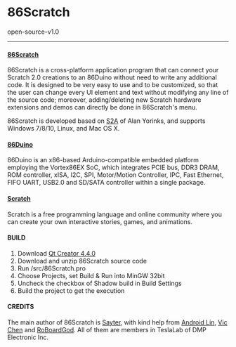 # 86Scratch #
open-source-v1.0

---------
#### [86Scratch](https://github.com/roboard/86Scratch) ####
86Scratch is a cross-platform application program that can connect your Scratch 2.0 creations to an 86Duino without need to write any additional code. 
It is designed to be very easy to use and to be customized, so that the user can change every UI element and text without modifying any line of the source code; 
moreover, adding/deleting new Scratch hardware extensions and demos can directly be done in 86Scratch's menu. 

86Scratch is developed based on [S2A](http://mryslab.blogspot.tw/) of Alan Yorinks, and supports Windows 7/8/10, Linux, and Mac OS X.

#### [86Duino](https://github.com/roboard/86Duino) ####
86Duino is an x86-based Arduino-compatible embedded platform employing the Vortex86EX SoC, which 
integrates PCIE bus, DDR3 DRAM, ROM controller, xISA, I2C, SPI, Motor/Motion Controller, IPC, Fast Ethernet, FIFO UART, USB2.0 and SD/SATA controller within a single package.

#### [Scratch](https://scratch.mit.edu/) ####
Scratch is a free programming language and online community where you can create your own interactive stories, games, and animations.

#### BUILD ####

1. Download [Qt Creator 4.4.0](https://www.qt.io/)
2. Download and unzip 86Scratch source code
3. Run /src/86Scratch.pro
4. Choose Projects, set Build & Run into MinGW 32bit
5. Uncheck the checkbox of Shadow build in Build Settings 
6. Build the project to get the execution

#### CREDITS ####

The main author of 86Scratch is [Sayter](mailto:sayter@dmp.com.tw), with kind help from [Android Lin](mailto:acen@dmp.com.tw), [Vic Chen](mailto:vic@dmp.com.tw) and [RoBoardGod](mailto:roboardgod@dmp.com.tw). All of them are members in TeslaLab of DMP Electronic Inc.
